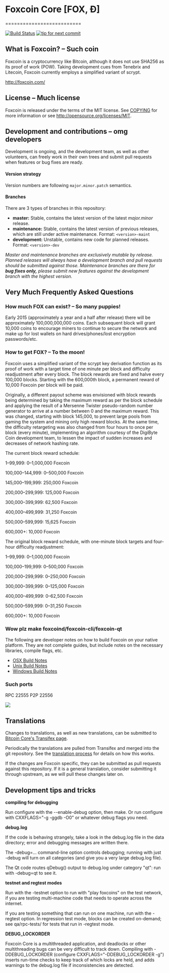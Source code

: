 # Foxcoin Core [FOX, Ð]
==========================

[![Build Status](https://travis-ci.org/foxcoin/foxcoin.svg?branch=1.7-dev)](https://travis-ci.org/foxcoin/foxcoin) [![tip for next commit](https://tip4commit.com/projects/702.svg)](https://tip4commit.com/github/foxcoin/foxcoin)

## What is Foxcoin? – Such coin
Foxcoin is a cryptocurrency like Bitcoin, although it does not use SHA256 as its proof of work (POW). Taking development cues from Tenebrix and Litecoin, Foxcoin currently employs a simplified variant of scrypt.

http://foxcoin.com/

## License – Much license
Foxcoin is released under the terms of the MIT license. See [COPYING](COPYING)
for more information or see http://opensource.org/licenses/MIT.

## Development and contributions – omg developers
Development is ongoing, and the development team, as well as other volunteers, can freely work in their own trees and submit pull requests when features or bug fixes are ready.

#### Version strategy
Version numbers are following ```major.minor.patch``` semantics.

#### Branches
There are 3 types of branches in this repository:

- **master:** Stable, contains the latest version of the latest *major.minor* release.
- **maintenance:** Stable, contains the latest version of previous releases, which are still under active maintenance. Format: ```<version>-maint```
- **development:** Unstable, contains new code for planned releases. Format: ```<version>-dev```

*Master and maintenance branches are exclusively mutable by release. Planned releases will always have a development branch and pull requests should be submitted against those. Maintenance branches are there for* ***bug fixes only,*** *please submit new features against the development branch with the highest version.*

## Very Much Frequently Asked Questions

### How much FOX can exist? – So many puppies!
Early 2015 (approximately a year and a half after release) there will be approximately 100,000,000,000 coins.
Each subsequent block will grant 10,000 coins to encourage miners to continue to secure the network and make up for lost wallets on hard drives/phones/lost encryption passwords/etc.

### How to get FOX? – To the moon!
Foxcoin uses a simplified variant of the scrypt key derivation function as its proof of work with a target time of one minute per block and difficulty readjustment after every block. The block rewards are fixed and halve every 100,000 blocks. Starting with the 600,000th block, a permanent reward of 10,000 Foxcoin per block will be paid. 

Originally, a different payout scheme was envisioned with block rewards being determined by taking the maximum reward as per the block schedule and applying the result of a Mersenne Twister pseudo-random number generator to arrive at a number between 0 and the maximum reward. This was changed, starting with block 145,000, to prevent large pools from gaming the system and mining only high reward blocks. At the same time, the difficulty retargeting was also changed from four hours to once per block (every minute), implementing an algorithm courtesy of the DigiByte Coin development team, to lessen the impact of sudden increases and decreases of network hashing rate.

The current block reward schedule:

1–99,999: 0–1,000,000 Foxcoin 

100,000–144,999: 0–500,000 Foxcoin

145,000–199,999: 250,000 Foxcoin

200,000–299,999: 125,000 Foxcoin

300,000–399,999: 62,500 Foxcoin

400,000–499,999: 31,250 Foxcoin

500,000–599,999: 15,625 Foxcoin

600,000+: 10,000 Foxcoin

The original block reward schedule, with one-minute block targets and four-hour difficulty readjustment:

1–99,999: 0–1,000,000 Foxcoin 

100,000–199,999: 0–500,000 Foxcoin

200,000–299,999: 0–250,000 Foxcoin

300,000–399,999: 0–125,000 Foxcoin

400,000–499,999: 0–62,500 Foxcoin

500,000–599,999: 0–31,250 Foxcoin

600,000+: 10,000 Foxcoin

### Wow plz make foxcoind/foxcoin-cli/foxcoin-qt

  The following are developer notes on how to build Foxcoin on your native platform. They are not complete guides, but include notes on the necessary libraries, compile flags, etc.

  - [OSX Build Notes](doc/build-osx.md)
  - [Unix Build Notes](doc/build-unix.md)
  - [Windows Build Notes](doc/build-msw.md)

### Such ports
RPC 22555
P2P 22556

![](http://FOXsay.com/wow//////such/coin)

Translations
------------

Changes to translations, as well as new translations, can be submitted to
[Bitcoin Core's Transifex page](https://www.transifex.com/projects/p/bitcoin/).

Periodically the translations are pulled from Transifex and merged into the git repository. See the
[translation process](doc/translation_process.md) for details on how this works.

If the changes are Foxcoin specific, they can be submitted as pull requests against this repository.
If it is a general translation, consider submitting it through upstream, as we will pull these changes later on.

Development tips and tricks
---------------------------

**compiling for debugging**

Run configure with the --enable-debug option, then make. Or run configure with
CXXFLAGS="-g -ggdb -O0" or whatever debug flags you need.

**debug.log**

If the code is behaving strangely, take a look in the debug.log file in the data directory;
error and debugging messages are written there.

The -debug=... command-line option controls debugging; running with just -debug will turn
on all categories (and give you a very large debug.log file).

The Qt code routes qDebug() output to debug.log under category "qt": run with -debug=qt
to see it.

**testnet and regtest modes**

Run with the -testnet option to run with "play foxcoins" on the test network, if you
are testing multi-machine code that needs to operate across the internet.

If you are testing something that can run on one machine, run with the -regtest option.
In regression test mode, blocks can be created on-demand; see qa/rpc-tests/ for tests
that run in -regtest mode.

**DEBUG_LOCKORDER**

Foxcoin Core is a multithreaded application, and deadlocks or other multithreading bugs
can be very difficult to track down. Compiling with -DDEBUG_LOCKORDER (configure
CXXFLAGS="-DDEBUG_LOCKORDER -g") inserts run-time checks to keep track of which locks
are held, and adds warnings to the debug.log file if inconsistencies are detected.
